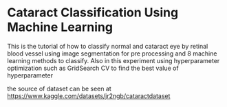 # Cataract Classification Using Machine Learning

This is the tutorial of how to classify normal and cataract eye by retinal blood vessel using image segmentation for pre processing and 8 machine learning methods to classify. Also in this experiment using hyperparameter optimization such as GridSearch CV to find the best value of hyperparameter

the source of dataset can be seen at https://www.kaggle.com/datasets/jr2ngb/cataractdataset
